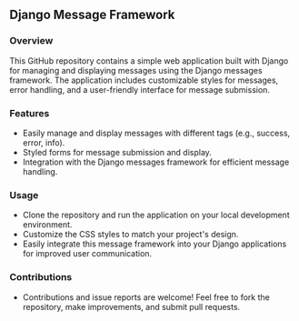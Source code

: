 ## Django Message Framework

### Overview

This GitHub repository contains a simple web application built with Django for managing and displaying messages using the Django messages framework. The application includes customizable styles for messages, error handling, and a user-friendly interface for message submission.

### Features

- Easily manage and display messages with different tags (e.g., success, error, info).
- Styled forms for message submission and display.
- Integration with the Django messages framework for efficient message handling.

### Usage

- Clone the repository and run the application on your local development environment.
- Customize the CSS styles to match your project's design.
- Easily integrate this message framework into your Django applications for improved user communication.

### Contributions

- Contributions and issue reports are welcome! Feel free to fork the repository, make improvements, and submit pull requests.
